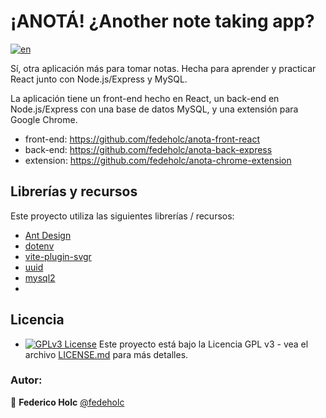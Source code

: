 # ¡ANOTÁ! ¿Another note taking app?

[![en](https://img.shields.io/badge/lang-en-red.svg)](https://github.com/fedeholc/anota-chrome-extension/blob/main/README.md)

Sí, otra aplicación más para tomar notas. Hecha para aprender y practicar React junto con Node.js/Express y MySQL.

La aplicación tiene un front-end hecho en React, un back-end en Node.js/Express 
con una base de datos MySQL, y una extensión para Google Chrome.
- front-end: https://github.com/fedeholc/anota-front-react
- back-end: https://github.com/fedeholc/anota-back-express 
- extension: https://github.com/fedeholc/anota-chrome-extension


## Librerías y recursos

Este proyecto utiliza las siguientes librerías / recursos:
- [Ant Design](https://www.npmjs.com/package/antd)
- [dotenv](https://www.npmjs.com/package/dotenv)
- [vite-plugin-svgr](https://www.npmjs.com/package/vite-plugin-svgr)
- [uuid](https://www.npmjs.com/package/uuid)
- [mysql2](https://www.npmjs.com/package/mysql2)
- 
## Licencia

- [![GPLv3 License](https://img.shields.io/badge/License-GPL%20v3-yellow.svg)](https://opensource.org/licenses/) Este proyecto está bajo la Licencia GPL v3 - vea el archivo [LICENSE.md](LICENSE.md) para más detalles.

### Autor:

👤 **Federico Holc** [@fedeholc](https://github.com/fedeholc)
